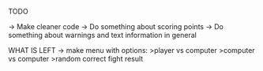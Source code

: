 TODO

-> Make cleaner code
-> Do something about scoring points
-> Do something about warnings and text information in general


WHAT IS LEFT
-> make menu with options:
    >player vs computer
    >computer vs computer
    >random correct fight result
